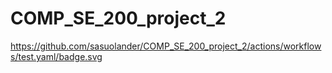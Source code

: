 # COMP_SE_200_project_2
https://github.com/sasuolander/COMP_SE_200_project_2/actions/workflows/test.yaml/badge.svg
